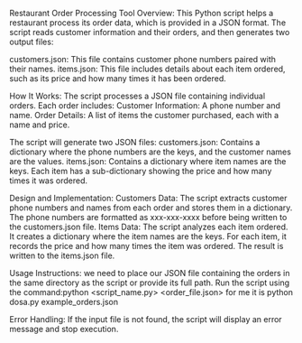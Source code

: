 Restaurant Order Processing Tool
Overview:
This Python script helps a restaurant process its order data, which is provided in a JSON format. The script reads customer information and their orders, and then generates two output files:

customers.json: This file contains customer phone numbers paired with their names.
items.json: This file includes details about each item ordered, such as its price and how many times it has been ordered.

How It Works:
The script processes a JSON file containing individual orders. Each order includes:
Customer Information: A phone number and name.
Order Details: A list of items the customer purchased, each with a name and price.

The script will generate two JSON files:
customers.json: Contains a dictionary where the phone numbers are the keys, and the customer names are the values.
items.json: Contains a dictionary where item names are the keys. Each item has a sub-dictionary showing the price and how many times it was ordered.

Design and Implementation:
Customers Data: The script extracts customer phone numbers and names from each order and stores them in a dictionary. The phone numbers are formatted as xxx-xxx-xxxx before being written to the customers.json file.
Items Data: The script analyzes each item ordered. It creates a dictionary where the item names are the keys. For each item, it records the price and how many times the item was ordered. The result is written to the items.json file.

Usage Instructions:
we need to place our JSON file containing the orders in the same directory as the script or provide its full path.
Run the script using the command:python <script_name.py>  <order_file.json> for me it is python dosa.py example_orders.json

Error Handling:
If the input file is not found, the script will display an error message and stop execution.